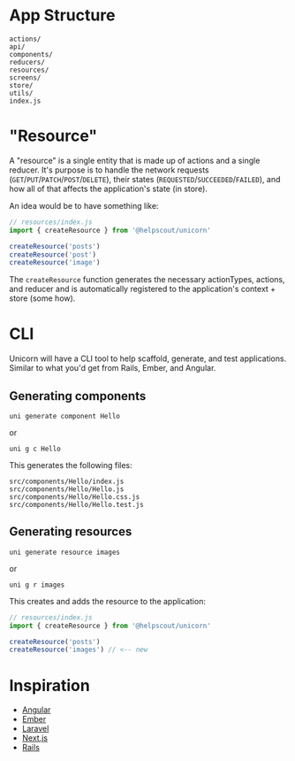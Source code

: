 # App Structure

```
actions/
api/
components/
reducers/
resources/
screens/
store/
utils/
index.js
```

# "Resource"

A "resource" is a single entity that is made up of actions and a single reducer. It's purpose is to handle the network requests (`GET`/`PUT`/`PATCH`/`POST`/`DELETE`), their states (`REQUESTED`/`SUCCEEDED`/`FAILED`), and how all of that affects the application's state (in store).

An idea would be to have something like:

```js
// resources/index.js
import { createResource } from '@helpscout/unicorn'

createResource('posts')
createResource('post')
createResource('image')
```

The `createResource` function generates the necessary actionTypes, actions, and reducer and is automatically registered to the application's context + store (some how).

# CLI

Unicorn will have a CLI tool to help scaffold, generate, and test applications. Similar to what you'd get from Rails, Ember, and Angular.

## Generating components

```
uni generate component Hello
```

or

```
uni g c Hello
```

This generates the following files:

```
src/components/Hello/index.js
src/components/Hello/Hello.js
src/components/Hello/Hello.css.js
src/components/Hello/Hello.test.js
```

## Generating resources

```
uni generate resource images
```

or

```
uni g r images
```

This creates and adds the resource to the application:

```js
// resources/index.js
import { createResource } from '@helpscout/unicorn'

createResource('posts')
createResource('images') // <-- new
```

# Inspiration

- [Angular](https://angular.io/)
- [Ember](https://emberjs.com/)
- [Laravel](https://laravel.com/)
- [Next.js](https://nextjs.org/)
- [Rails](https://rubyonrails.org/)
